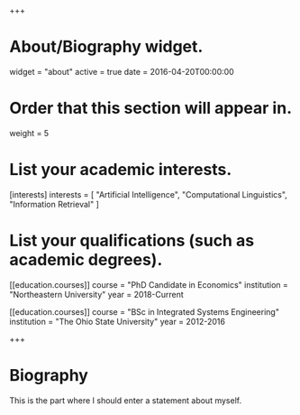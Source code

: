 +++
# About/Biography widget.
widget = "about"
active = true
date = 2016-04-20T00:00:00

# Order that this section will appear in.
weight = 5

# List your academic interests.
[interests]
  interests = [
    "Artificial Intelligence",
    "Computational Linguistics",
    "Information Retrieval"
  ]

# List your qualifications (such as academic degrees).
[[education.courses]]
  course = "PhD Candidate in Economics"
  institution = "Northeastern University"
  year = 2018-Current

[[education.courses]]
  course = "BSc in Integrated Systems Engineering"
  institution = "The Ohio State University"
  year = 2012-2016


 
+++

# Biography

This is the part where I should enter a statement about myself.
